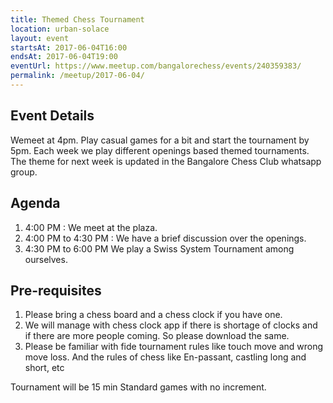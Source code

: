 ```yaml
---
title: Themed Chess Tournament
location: urban-solace
layout: event
startsAt: 2017-06-04T16:00
endsAt: 2017-06-04T19:00
eventUrl: https://www.meetup.com/bangalorechess/events/240359383/
permalink: /meetup/2017-06-04/
---
```

## Event Details
Wemeet at 4pm. Play casual games for a bit and start the tournament by 5pm. Each week we play different openings based themed tournaments. The theme for next week is updated in the Bangalore Chess Club whatsapp group.

## Agenda
1. 4:00 PM : We meet at the plaza.
1. 4:00 PM to 4:30 PM : We have a brief discussion over the openings.
1. 4:30 PM to 6:00 PM We play a Swiss System Tournament among ourselves.

## Pre-requisites
1. Please bring a chess board and a chess clock if you have one.
1. We will manage with chess clock app if there is shortage of clocks and if there are more people coming. So please download the same.
1. Please be familiar with fide tournament rules like touch move and wrong move loss. And the rules of chess like En-passant, castling long and short, etc

Tournament will be 15 min Standard games with no increment.